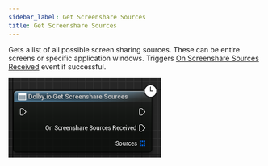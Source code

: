 ```yaml
---
sidebar_label: Get Screenshare Sources
title: Get Screenshare Sources
---
```

Gets a list of all possible screen sharing sources. These can be entire screens or specific application windows. Triggers [On Screenshare Sources Received](../Events/on-screenshare-sources-received) event if successful.

![Sample](../../../static/img/get_screenshare_sources.png)
